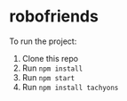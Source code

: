 # robofriends
To run the project:

1. Clone this repo
2. Run `npm install`
3. Run `npm start`
4. Run `npm install tachyons`
